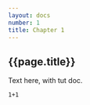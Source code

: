 ```yaml
---
layout: docs
number: 1
title: Chapter 1
---
```


## {{page.title}}

Text here, with tut doc.

```tut
1+1
```
